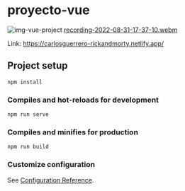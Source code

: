 # proyecto-vue
![img-vue-project](https://user-images.githubusercontent.com/90810310/186043560-762f8968-2748-47bb-be6c-564c215c2d0e.png)
[recording-2022-08-31-17-37-10.webm](https://user-images.githubusercontent.com/90810310/187797140-023b1a2d-5936-43b6-8485-1eb15982a111.webm)

Link: https://carlosguerrero-rickandmorty.netlify.app/

## Project setup
```
npm install
```

### Compiles and hot-reloads for development
```
npm run serve
```

### Compiles and minifies for production
```
npm run build
```

### Customize configuration
See [Configuration Reference](https://cli.vuejs.org/config/).
